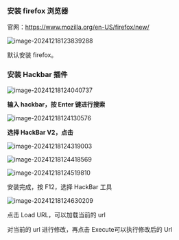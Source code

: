 ### 安装 firefox 浏览器

官网：https://www.mozilla.org/en-US/firefox/new/

![image-20241218123839288](../../png/image-20241218123839288.png)

默认安装 firefox。

### 安装 Hackbar 插件

![image-20241218124040737](../../png/image-20241218124040737.png)

**输入 hackbar，按 Enter 键进行搜索**

![image-20241218124130576](../../png/image-20241218124130576.png)

**选择 HackBar V2，点击**

![image-20241218124319003](../../png/image-20241218124319003.png)

![image-20241218124418569](../../png/image-20241218124418569.png)

![image-20241218124519810](../../png/image-20241218124519810.png)

安装完成，按 F12，选择 HackBar 工具

![image-20241218124630209](../../png/image-20241218124630209.png)

点击 Load URL，可以加载当前的 url

对当前的 url 进行修改，再点击 Execute可以执行修改后的 Url